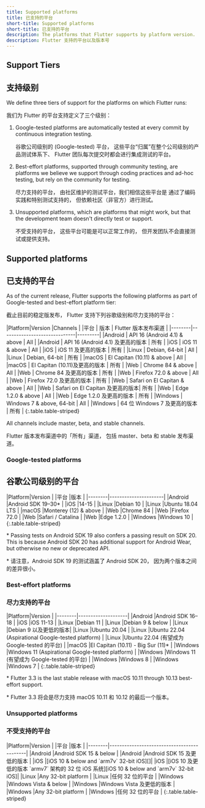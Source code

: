 ```yaml
---
title: Supported platforms
title: 已支持的平台
short-title: Supported platforms
short-title: 已支持的平台
description: The platforms that Flutter supports by platform version.
description: Flutter 支持的平台以及版本号
---
```


## Support Tiers

## 支持级别

We define three tiers of support for the platforms on
which Flutter runs:

我们为 Flutter 的平台支持定义了三个级别：

1. Google-tested platforms
   are automatically tested at every commit
   by continuous integration testing.

   谷歌公司级别的 (Google-tested) 平台，
   这些平台“归属”在整个公司级别的产品测试体系下、
   Flutter 团队每次提交时都会进行集成测试的平台。

1. Best-effort platforms, supported through community
   testing, are platforms we believe we support through
   coding practices and ad-hoc testing,
   but rely on the community for testing.

   尽力支持的平台，
   由社区维护的测试平台，我们相信这些平台是
   通过了编码实践和特别测试支持的，
   但依赖社区（非官方）进行测试。

1. Unsupported platforms, which are platforms that
   might work, but that the development team
   doesn't directly test or support.

   不受支持的平台，
   这些平台可能是可以正常工作的，
   但开发团队不会直接测试或提供支持。
   
## Supported platforms

## 已支持的平台

As of the current release,
Flutter supports the following platforms as part of Google-tested and best-effort platform tier:

截止目前的稳定版发布，
Flutter 支持下列谷歌级别和尽力支持的平台：

<div class="table-wrapper" markdown="1">
|Platform|Version                       |Channels |
|平台     | 版本                         | Flutter 版本发布渠道 |
|--------|------------------------------|---------|
|Android | API 16 (Android 4.1) & above | All     |
|Android | API 16 (Android 4.1) 及更高的版本 | 所有    |
|iOS     | iOS 11 & above                | All     |
|iOS     | iOS 11 及更高的版本             | 所有     |
|Linux   | Debian, 64-bit               | All     |
|Linux   | Debian, 64-bit               | 所有     |
|macOS   | El Capitan (10.11) & above   | All     |
|macOS   | El Capitan (10.11)及更高的版本 | 所有     |
|Web     | Chrome 84  & above           | All     |
|Web     | Chrome 84  及更高的版本        | 所有     |
|Web     | Firefox 72.0 & above         | All     |
|Web     | Firefox 72.0 及更高的版本      | 所有     |
|Web     | Safari on El Capitan & above | All     |
|Web     | Safari on El Capitan 及更高的版本| 所有   |
|Web     | Edge 1.2.0 & above           | All     |
|Web     | Edge 1.2.0 及更高的版本        | 所有     |
|Windows | Windows 7 & above, 64-bit    | All     |
|Windows | 64 位 Windows 7 及更高的版本   | 所有     |
{:.table.table-striped}
</div>

All channels include master, beta,
and stable channels.

Flutter 版本发布渠道中的「所有」渠道，
包括 master、beta 和 stable 发布渠道。

### Google-tested platforms

## 谷歌公司级别的平台

<div class="table-wrapper" markdown="1">
|Platform|Version               |
|平台    |版本                   |
|--------|----------------------|
|Android |Android SDK 19–30*    |
|iOS     |14-15                 |
|Linux   |Debian 10             |
|Linux   |Ubuntu 18.04 LTS      |
|macOS   |Monterey (12) & above |
|Web     |Chrome 84             |
|Web     |Firefox 72.0          |
|Web     |Safari / Catalina     |
|Web     |Edge 1.2.0            |
|Windows |Windows 10            |
{:.table.table-striped}
</div>

\* Passing tests on Android SDK 19 also confers a passing result on SDK 20.
  This is because Android SDK 20 has additional support for Android Wear,
  but otherwise no new or deprecated API.

\* 请注意，Android SDK 19 的测试涵盖了 Android SDK 20，
因为两个版本之间的差异很小。

### Best-effort platforms

### 尽力支持的平台

<div class="table-wrapper" markdown="1">
|Platform|Version             |
|--------|--------------------|
|Android |Android SDK 16–18   |
|iOS     |iOS 11-13           |
|Linux   |Debian 11           |
|Linux   |Debian 9 & below    |
|Linux   |Debian 9 以及更低的版本|
|Linux   |Ubuntu 20.04        |
|Linux   |Ubuntu 22.04 (Aspirational Google-tested platform)        |
|Linux   |Ubuntu 22.04 (有望成为 Google-tested 的平台)                 |
|macOS   |El Capitan (10.11) - Big Sur (11)*   |
|Windows |Windows 11 (Aspirational Google-tested platform)          |
|Windows |Windows 11 (有望成为 Google-tested 的平台)          |
|Windows |Windows 8           |
|Windows |Windows 7           |
{:.table.table-striped}
</div>

\* Flutter 3.3 is the last stable release with macOS 10.11 through 10.13
best-effort support.

\* Flutter 3.3 将会是尽力支持 macOS 10.11 和 10.12 的最后一个版本。

### Unsupported platforms

### 不受支持的平台

<div class="table-wrapper" markdown="1">
|Platform|Version                                     |
|平台     |版本                                         |
|--------|--------------------------------------------|
|Android |Android SDK 15 & below                      |
|Android |Android SDK 15 及更低的版本                   |
|iOS     |[iOS 10 & below and `arm7v` 32-bit iOS][]|
|iOS     |[iOS 10 及更低的版本 `armv7` 架构的 32 位 iOS 系统][iOS 10 & below and `arm7v` 32-bit iOS]|
|Linux   |Any 32-bit platform                         |
|Linux   |任何 32 位的平台                              |
|Windows |Windows Vista & below                       |
|Windows |Windows Vista 及更低的版本                    |
|Windows |Any 32-bit platform                         |
|Windows |任何 32 位的平台                              |
{:.table.table-striped}
</div>

[iOS 10 & below and `arm7v` 32-bit iOS]: {{site.url}}/go/rfc-32-bit-ios-unsupported
